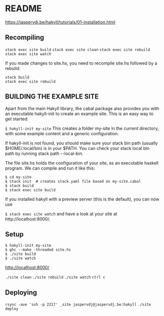 # README


https://jaspervdj.be/hakyll/tutorials/01-installation.html


## Recompiling

```stack exec site build```
```stack exec site clean```
```stack exec site rebuild```
```stack exec site watch```

If you made changes to site.hs, you need to recompile site.hs followed by a rebuild:

```
stack build
stack exec site rebuild
```


## BUILDING THE EXAMPLE SITE

Apart from the main Hakyll library, the cabal package also provides you with an executable hakyll-init to create an example site. This is an easy way to get started:

```$ hakyll-init my-site```
This creates a folder my-site in the current directory, with some example content and a generic configuration.

If hakyll-init is not found, you should make sure your stack bin path (usually $HOME/.local/bin) is in your $PATH. You can check your stack local bin path by running stack path --local-bin.

The file site.hs holds the configuration of your site, as an executable haskell program. We can compile and run it like this:

```
$ cd my-site
$ stack init  # creates stack.yaml file based on my-site.cabal
$ stack build
$ stack exec site build
```

If you installed hakyll with a preview server (this is the default), you can now use

```$ stack exec site watch```
and have a look at your site at http://localhost:8000/.









## Setup

```
$ hakyll-init my-site
$ ghc --make -threaded site.hs
$ ./site build
$ ./site watch
```

[http://localhost:8000/](http://localhost:8000/)

`./site clean`
`./site rebuild` <!-- (performs clean and build) -->
`./site watch`
`ctrl c`

## Deploying
`rsync -ave 'ssh -p 2217' _site jaspervdj@jaspervdj.be:hakyll`
`./site deploy`
